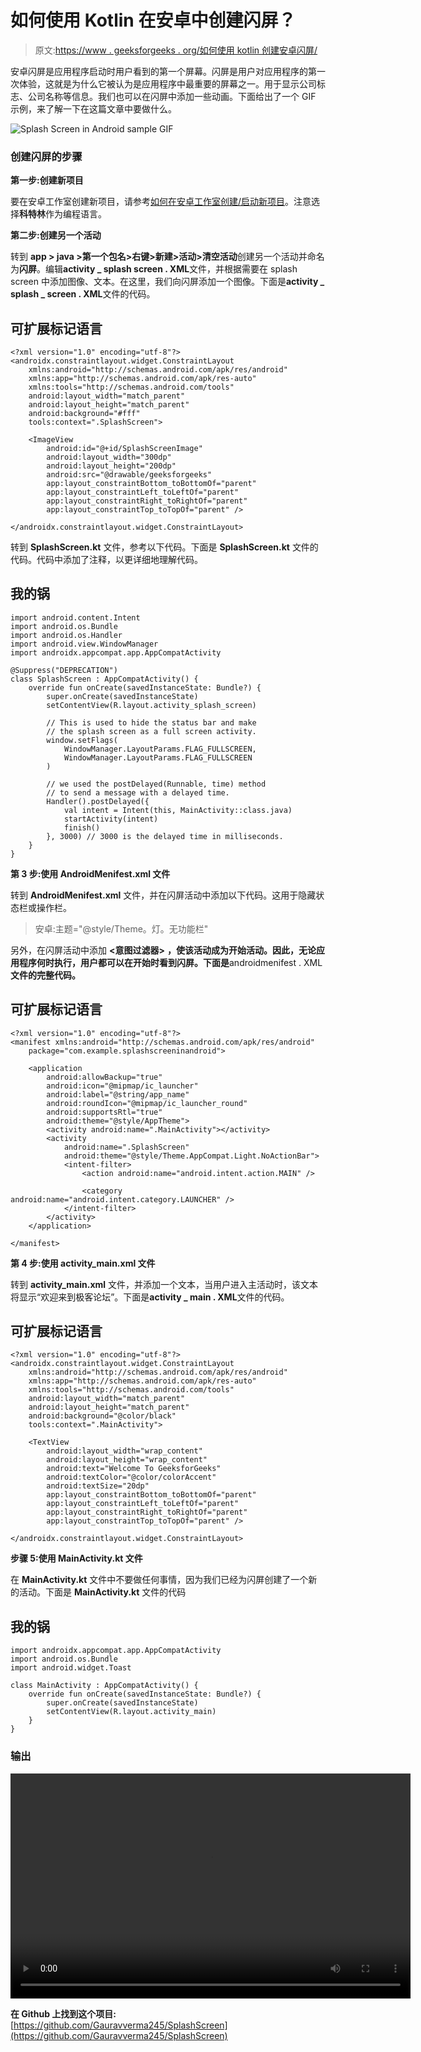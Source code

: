 # 如何使用 Kotlin 在安卓中创建闪屏？

> 原文:[https://www . geeksforgeeks . org/如何使用 kotlin 创建安卓闪屏/](https://www.geeksforgeeks.org/how-to-create-a-splash-screen-in-android-using-kotlin/)

安卓闪屏是应用程序启动时用户看到的第一个屏幕。闪屏是用户对应用程序的第一次体验，这就是为什么它被认为是应用程序中最重要的屏幕之一。用于显示公司标志、公司名称等信息。我们也可以在闪屏中添加一些动画。下面给出了一个 GIF 示例，来了解一下在这篇文章中要做什么。

![Splash Screen in Android sample GIF](img/d88e6faeaf1c9ba1df34cf7a179e6fe9.png)

### **创建闪屏的步骤**

**第一步:创建新项目**

要在安卓工作室创建新项目，请参考[如何在安卓工作室创建/启动新项目](https://www.geeksforgeeks.org/android-how-to-create-start-a-new-project-in-android-studio/)。注意选择**科特林**作为编程语言。

**第二步:创建另一个活动**

转到 **app > java >第一个包名>右键>新建>活动>清空活动**创建另一个活动并命名为**闪屏**。编辑**activity _ splash screen . XML**文件，并根据需要在 splash screen 中添加图像、文本。在这里，我们向闪屏添加一个图像。下面是**activity _ splash _ screen . XML**文件的代码。

## 可扩展标记语言

```
<?xml version="1.0" encoding="utf-8"?>
<androidx.constraintlayout.widget.ConstraintLayout 
    xmlns:android="http://schemas.android.com/apk/res/android"
    xmlns:app="http://schemas.android.com/apk/res-auto"
    xmlns:tools="http://schemas.android.com/tools"
    android:layout_width="match_parent"
    android:layout_height="match_parent"
    android:background="#fff"
    tools:context=".SplashScreen">

    <ImageView
        android:id="@+id/SplashScreenImage"
        android:layout_width="300dp"
        android:layout_height="200dp"
        android:src="@drawable/geeksforgeeks"
        app:layout_constraintBottom_toBottomOf="parent"
        app:layout_constraintLeft_toLeftOf="parent"
        app:layout_constraintRight_toRightOf="parent"
        app:layout_constraintTop_toTopOf="parent" />

</androidx.constraintlayout.widget.ConstraintLayout>
```

转到 **SplashScreen.kt** 文件，参考以下代码。下面是 **SplashScreen.kt** 文件的代码。代码中添加了注释，以更详细地理解代码。

## 我的锅

```
import android.content.Intent
import android.os.Bundle
import android.os.Handler
import android.view.WindowManager
import androidx.appcompat.app.AppCompatActivity

@Suppress("DEPRECATION")
class SplashScreen : AppCompatActivity() {
    override fun onCreate(savedInstanceState: Bundle?) {
        super.onCreate(savedInstanceState)
        setContentView(R.layout.activity_splash_screen)

        // This is used to hide the status bar and make 
        // the splash screen as a full screen activity.
        window.setFlags(
            WindowManager.LayoutParams.FLAG_FULLSCREEN,
            WindowManager.LayoutParams.FLAG_FULLSCREEN
        )

        // we used the postDelayed(Runnable, time) method 
        // to send a message with a delayed time.
        Handler().postDelayed({
            val intent = Intent(this, MainActivity::class.java)
            startActivity(intent)
            finish()
        }, 3000) // 3000 is the delayed time in milliseconds.
    }
}
```

**第 3 步:使用 AndroidMenifest.xml 文件**

转到 **AndroidMenifest.xml** 文件，并在闪屏活动中添加以下代码。这用于隐藏状态栏或操作栏。

> 安卓:主题="@style/Theme。灯。无功能栏"

另外，在闪屏活动中添加 **<意图过滤器>** **，使该活动成为开始活动。因此，无论应用程序何时执行，用户都可以在开始时看到闪屏。下面是**androidmenifest . XML**文件的完整代码。**

## 可扩展标记语言

```
<?xml version="1.0" encoding="utf-8"?>
<manifest xmlns:android="http://schemas.android.com/apk/res/android"
    package="com.example.splashscreeninandroid">

    <application
        android:allowBackup="true"
        android:icon="@mipmap/ic_launcher"
        android:label="@string/app_name"
        android:roundIcon="@mipmap/ic_launcher_round"
        android:supportsRtl="true"
        android:theme="@style/AppTheme">
        <activity android:name=".MainActivity"></activity>
        <activity
            android:name=".SplashScreen"
            android:theme="@style/Theme.AppCompat.Light.NoActionBar">
            <intent-filter>
                <action android:name="android.intent.action.MAIN" />

                <category android:name="android.intent.category.LAUNCHER" />
            </intent-filter>
        </activity>
    </application>

</manifest>
```

**第 4 步:使用 activity_main.xml 文件**

转到 **activity_main.xml** 文件，并添加一个文本，当用户进入主活动时，该文本将显示“欢迎来到极客论坛”。下面是**activity _ main . XML**文件的代码。

## 可扩展标记语言

```
<?xml version="1.0" encoding="utf-8"?>
<androidx.constraintlayout.widget.ConstraintLayout 
    xmlns:android="http://schemas.android.com/apk/res/android"
    xmlns:app="http://schemas.android.com/apk/res-auto"
    xmlns:tools="http://schemas.android.com/tools"
    android:layout_width="match_parent"
    android:layout_height="match_parent"
    android:background="@color/black"
    tools:context=".MainActivity">

    <TextView
        android:layout_width="wrap_content"
        android:layout_height="wrap_content"
        android:text="Welcome To GeeksforGeeks"
        android:textColor="@color/colorAccent"
        android:textSize="20dp"
        app:layout_constraintBottom_toBottomOf="parent"
        app:layout_constraintLeft_toLeftOf="parent"
        app:layout_constraintRight_toRightOf="parent"
        app:layout_constraintTop_toTopOf="parent" />

</androidx.constraintlayout.widget.ConstraintLayout>
```

**步骤 5:使用 MainActivity.kt 文件**

在 **MainActivity.kt** 文件中不要做任何事情，因为我们已经为闪屏创建了一个新的活动。下面是 **MainActivity.kt** 文件的代码

## 我的锅

```
import androidx.appcompat.app.AppCompatActivity
import android.os.Bundle
import android.widget.Toast

class MainActivity : AppCompatActivity() {
    override fun onCreate(savedInstanceState: Bundle?) {
        super.onCreate(savedInstanceState)
        setContentView(R.layout.activity_main)
    }
}
```

### **输出**

<video class="wp-video-shortcode" id="video-502550-1" width="640" height="360" preload="metadata" controls=""><source type="video/mp4" src="https://media.geeksforgeeks.org/wp-content/uploads/20201021231023/VID_20201021230130.mp4?_=1">[https://media.geeksforgeeks.org/wp-content/uploads/20201021231023/VID_20201021230130.mp4](https://media.geeksforgeeks.org/wp-content/uploads/20201021231023/VID_20201021230130.mp4)</video>

**在 Github 上找到这个项目:**[https://github.com/Gauravverma245/SplashScreen](https://github.com/Gauravverma245/SplashScreen)